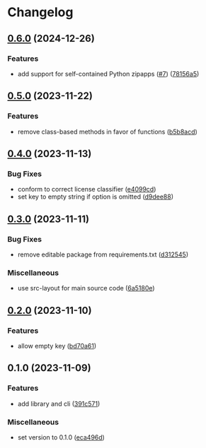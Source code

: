 # Changelog

## [0.6.0](https://github.com/iromli/sprig-aes/compare/0.5.0...0.6.0) (2024-12-26)


### Features

* add support for self-contained Python zipapps ([#7](https://github.com/iromli/sprig-aes/issues/7)) ([78156a5](https://github.com/iromli/sprig-aes/commit/78156a5a73966684e344d10da8e34b84c505ed5f))

## [0.5.0](https://github.com/iromli/sprig-aes/compare/0.4.0...0.5.0) (2023-11-22)


### Features

* remove class-based methods in favor of functions ([b5b8acd](https://github.com/iromli/sprig-aes/commit/b5b8acdb845e6473b8455fb8b1beff7dc4db0ab1))

## [0.4.0](https://github.com/iromli/sprig-aes/compare/v0.3.0...0.4.0) (2023-11-13)


### Bug Fixes

* conform to correct license classifier ([e4099cd](https://github.com/iromli/sprig-aes/commit/e4099cd21619786fb786148d0f47bc7b06a2e671))
* set key to empty string if option is omitted ([d9dee88](https://github.com/iromli/sprig-aes/commit/d9dee88c6bc72ce59a3b74d9624d1122967d2d1a))

## [0.3.0](https://github.com/iromli/sprig-aes/compare/v0.2.0...v0.3.0) (2023-11-11)


### Bug Fixes

* remove editable package from requirements.txt ([d312545](https://github.com/iromli/sprig-aes/commit/d312545053a6a6c4bfa097e0362568c71ec63ec6))

### Miscellaneous

* use src-layout for main source code ([6a5180e](https://github.com/iromli/sprig-aes/commit/6a5180e11198a8a6eacf3d7ba40a271d93c39a4b))

## [0.2.0](https://github.com/iromli/sprig-aes/compare/v0.1.0...v0.2.0) (2023-11-10)


### Features

* allow empty key ([bd70a61](https://github.com/iromli/sprig-aes/commit/bd70a61f9a6a619b35529dbc8ee2d2c4a2fef6b0))

## 0.1.0 (2023-11-09)


### Features

* add library and cli ([391c571](https://github.com/iromli/sprig-aes/commit/391c571b9d3a049525725325ea25a91eaa4a7039))


### Miscellaneous

* set version to 0.1.0 ([eca496d](https://github.com/iromli/sprig-aes/commit/eca496d74f57953d82b9e7535221ec6b98e3c25a))
